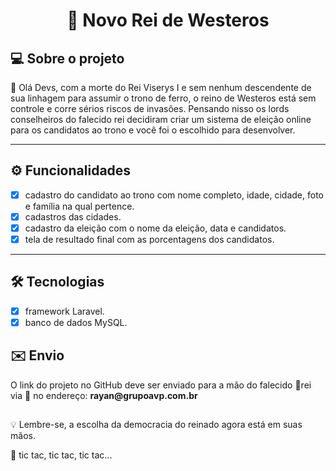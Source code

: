 
<h1 align="center">
 👑 Novo Rei de Westeros
</h1>


## 💻 Sobre o projeto

🚧 Olá Devs, com a morte do Rei Viserys I e sem nenhum descendente de sua linhagem para assumir o trono de ferro, o reino de Westeros está sem controle e corre sérios riscos de invasões. Pensando nisso os lords conselheiros do falecido rei decidiram criar um sistema de eleição online para os candidatos ao trono e você foi o escolhido para desenvolver.


---
## ⚙️ Funcionalidades

  - [x] cadastro do candidato ao trono com nome completo, idade, cidade, foto e família na qual pertence.
  - [x] cadastros das cidades.
  - [x] cadastro da eleição com o nome da eleição, data e candidatos.
  - [x] tela de resultado final com as porcentagens dos candidatos. 
---

## 🛠 Tecnologias

  - [x] framework Laravel.
  - [x] banco de dados MySQL.

## ✉️ Envio
<p>O link do projeto no GitHub deve ser enviado para a mão do falecido 👑rei via 🦅 no endereço: <b>rayan@grupoavp.com.br</b></p>

## 
<p>💡 Lembre-se, a escolha da democracia do reinado agora está em suas mãos.</p> 
<p>🧭 tic tac, tic tac, tic tac... </p> 

